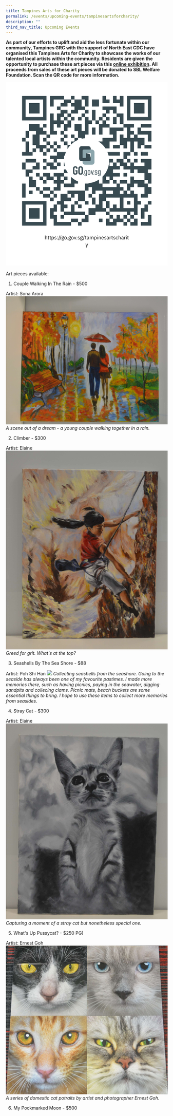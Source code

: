 ```yaml
---
title: Tampines Arts for Charity
permalink: /events/upcoming-events/tampinesartsforcharity/
description: ""
third_nav_title: Upcoming Events
---
```

**As part of our efforts to uplift and aid the less fortunate within our community, Tampines GRC with the support of North East CDC have organised this Tampines Arts for Charity to showcase the works of our talented local artists within the community. Residents are given the opportunity to purchase these art pieces via this [online exhibition](https://go.gov.sg/tampinesartscharity). All proceeds from sales of these art pieces will be donated to SBL Welfare Foundation. Scan the QR code for more information.**

![](/images/Events/Upcoming%20Events/Online%20Charity%20Art%20Sale/purchase%20link.png)

Art pieces available:

1. Couple Walking In The Rain - $500


Artist: Sona Arora
![](/images/Events/Upcoming%20Events/Online%20Charity%20Art%20Sale/couple%20walking%20in%20the%20rain%20500.JPG)
*A scene out of a dream - a young couple walking together in a rain.*


2. Climber - $300

Artist: Elaine
![](/images/Events/Upcoming%20Events/Online%20Charity%20Art%20Sale/2climber%20300.JPG)
*Greed for grit. What's at the top?*

3. Seashells By The Sea Shore - $88

Artist: Poh Shi Han
![](/images/Events/Upcoming%20Events/Online%20Charity%20Art%20Sale/seashells%20by%20the%20sea%20shore​%2088.JPG)
*Collecting seashells from the seashore. Going to the seaside has always been one of my favourite pastimes. I made more memories there, such as having picnics, paying in the seawater, digging sandpits and collecing clams. Picnic mats, beach buckets are some essential things to bring. I hope to use these items to collect more memories from seasides.*

4. Stray Cat - $300

Artist: Elaine
![](/images/Events/Upcoming%20Events/Online%20Charity%20Art%20Sale/stray%20cat%20250.JPG)
*Capturing a moment of a stray cat but nonetheless special one.*

5. What's Up Pussycat? - $250 
PG)

Artist: Ernest Goh
![](/images/Events/Upcoming%20Events/Online%20Charity%20Art%20Sale/what's%20new%20pussycat%20250.JPG)
*A series of domestic cat potraits by artist and photographer Ernest Goh.*

6. My Pockmarked Moon - $500